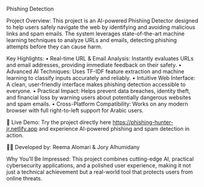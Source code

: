 Phishing Detection

Project Overview:
This project is an AI-powered Phishing Detector designed to help users safely navigate the web by identifying and avoiding malicious links and spam emails. The system leverages state-of-the-art machine learning techniques to analyze URLs and emails, detecting phishing attempts before they can cause harm.

Key Highlights:
	•	Real-time URL & Email Analysis: Instantly evaluates URLs and email addresses, providing immediate feedback on their safety.
	•	Advanced AI Techniques: Uses TF-IDF feature extraction and machine learning to classify inputs accurately and reliably.
	•	Intuitive Web Interface: A clean, user-friendly interface makes phishing detection accessible to everyone.
	•	Practical Impact: Helps prevent data breaches, identity theft, and financial loss by warning users about potentially dangerous websites and spam emails.
	•	Cross-Platform Compatibility: Works on any modern browser with full right-to-left support for Arabic users.

🚀 Live Demo:
Try the project directly here https://phishing-hunter-jr.netlify.app and experience AI-powered phishing and spam detection in action.

👩‍💻 Developed by:
Reema Alomari & Jory Alhumidany

Why You’ll Be Impressed:
This project combines cutting-edge AI, practical cybersecurity applications, and a polished user experience, making it not just a technical achievement but a real-world tool that protects users from online threats.
